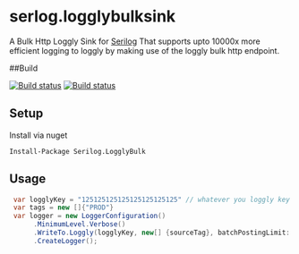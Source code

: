 # serlog.logglybulksink

A Bulk Http Loggly Sink for [Serilog](https://github.com/serilog/serilog)
That supports upto 10000x more efficient logging to loggly by making use of the loggly bulk http endpoint.

##Build

[![Build status](https://ci.appveyor.com/api/projects/status/p3a6vkgfxqlypfnr?svg=true)](https://ci.appveyor.com/project/jamesbascle/serilog-logglybulksink)
[![Build status](https://ci.appveyor.com/api/projects/status/p3a6vkgfxqlypfnr/branch/master?svg=true)](https://ci.appveyor.com/project/jamesbascle/serilog-logglybulksink/branch/master)

## Setup

Install via nuget
```
Install-Package Serilog.LogglyBulk
```

## Usage

```csharp
 var logglyKey = "125125125125125125125125" // whatever you loggly key is
 var tags = new []{"PROD"}
 var logger = new LoggerConfiguration()
      .MinimumLevel.Verbose()
      .WriteTo.Loggly(logglyKey, new[] {sourceTag}, batchPostingLimit: 10000, period: TimeSpan.FromSeconds(10))
      .CreateLogger();

```

